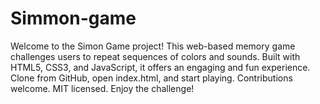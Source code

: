 # Simmon-game
Welcome to the Simon Game project! This web-based memory game challenges users to repeat sequences of colors and sounds. Built with HTML5, CSS3, and JavaScript, it offers an engaging and fun experience. Clone from GitHub, open index.html, and start playing. Contributions welcome. MIT licensed. Enjoy the challenge!
